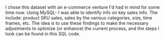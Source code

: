 I chose this dataset with an e-commerce venture I'd had in mind for some time now. Using MySQL- I was able to identify info on key sales info. The include: product SKU sales, sales by the various categories, size, time frames, etc. The idea is to use these findings to make the necessary adjustments to optimize (or enhance) the current process, and the steps I took can be found in this SQL code.
